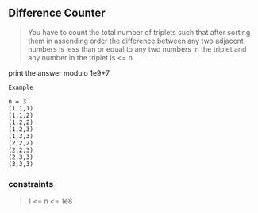 ## Difference Counter

> You have to count the total number of triplets such that after sorting them in assending order the difference between any two adjacent numbers is less than or equal to any two numbers in the triplet and any number in the triplet is <= n

print the answer modulo 1e9+7

```
Example 

n = 3
(1,1,1)
(1,1,2)
(1,2,2)
(1,2,3)
(1,3,3)
(2,2,2)
(2,2,3)
(2,3,3)
(3,3,3)

```

### constraints 

> 1 <= n <= 1e8